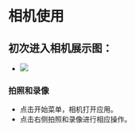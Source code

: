 # 相机使用
## 初次进入相机展示图：  
- ![](https://github.com/openthos/community-analysis/blob/master/pic/XJ/tmp_17440-Screenshot_2017-01-12-18-22-181254277300.png)

### 拍照和录像
- 点击开始菜单，相机打开应用。
- 点击右侧拍照和录像进行相应操作。
